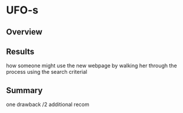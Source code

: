 # UFO-s

## Overview

## Results

how someone might use the new webpage by walking her through the process using the search criterial


## Summary
one drawback /2 additional recom
